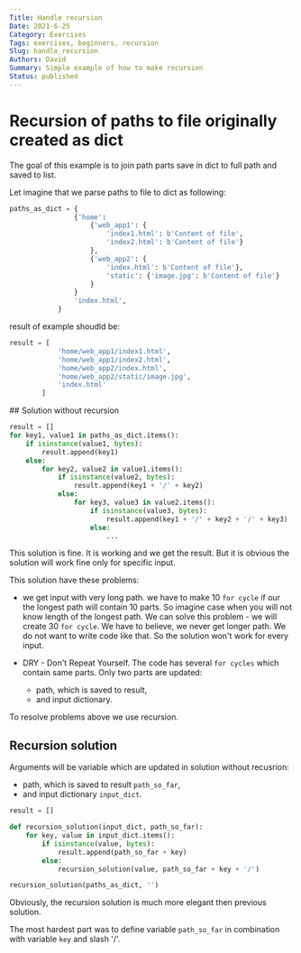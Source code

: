 ```yaml
---
Title: Handle recursion
Date: 2021-6-25
Category: Exercises
Tags: exercises, beginners, recursion
Slug: handle_recursion
Authors: David
Summary: Simple example of how to make recursion
Status: published
---
```




# Recursion of paths to file originally created as dict

The goal of this example is to join path parts
save in dict to full path and saved to list.

Let imagine that we parse paths to file to dict as following:

```python
paths_as_dict = {
                {'home':
                    {'web_app1': {
                        'index1.html': b'Content of file',
                        'index2.html': b'Content of file'}
                    },
                    {'web_app2': {
                        'index.html': b'Content of file'},
                        'static': {'image.jpg': b'Content of file'}
                    }
                }
                'index.html',
            }
```

result of example shoudld be:

```python
result = [
            'home/web_app1/index1.html',
            'home/web_app1/index2.html',
            'home/web_app2/index.html',
            'home/web_app2/static/image.jpg',
            'index.html'
        ]
```


## Solution without recursion

```python
result = []
for key1, value1 in paths_as_dict.items():
    if isinstance(value1, bytes):
        result.append(key1)
    else:
        for key2, value2 in value1.items():
            if isinstance(value2, bytes):
                result.append(key1 + '/' + key2)
            else:
                for key3, value3 in value2.items():
                    if isinstance(value3, bytes):
                        result.append(key1 + '/' + key2 + '/' + key3)
                    else:
                        ...

```

This solution is fine. It is working and we get the result. But it is obvious
the solution will work fine only for specific input.

This solution have these problems:

- we get input with very long path. we have to make 10 `for cycle` if our the longest
path will contain 10 parts. So imagine case when you will not know length of the
longest path. We can solve this problem - we will create 30 `for cycle`.
We have to believe, we never get longer path. We do not want to write code like that.
So the solution won't work for every input.

- DRY - Don't Repeat Yourself. The code has several `for cycles` which contain
same parts. Only two parts are updated:
    - path, which is saved to result,
    - and input dictionary.


To resolve problems above we use recursion.

## Recursion solution

Arguments will be variable which are updated in solution without recusrion:
- path, which is saved to result `path_so_far`,
- and input dictionary `input_dict`.

```python
result = []

def recursion_solution(input_dict, path_so_far):
    for key, value in input_dict.items():
        if isinstance(value, bytes):
            result.append(path_so_far + key)
        else:
            recursion_solution(value, path_so_far + key + '/')

recursion_solution(paths_as_dict, '')
```

Obviously, the recursion solution is much more elegant then previous solution.

The most hardest part was to define variable `path_so_far` in combination
with variable `key` and slash '/'.